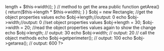 <?php

class rectangle

{
    
    //Declare properties
    
    public $length = 0;
    
    public $width = 0;
    
    //Method to get the perimeter
    
    public function getPerimeter(){
        
        return (2 * ($this->length + $this->width));
        
    }
    
    // method to get the area
    
    public function getArea(){
        
        return($this->length * $this->width);
        
    }
    
    
    
}

$obj = new Rectangle;

//get the object properties values

echo $obj->length;//output: 0
echo $obj->width;//output: 0

//set object properties values

$obj->length = 30;

$obj->width = 20;

//read the object properties values again to show the change

echo $obj->length; // output: 30

echo $obj->width; // output: 20


// call the object methods

echo $obj->getperimeter(); // output: 100

echo $obj->getarea(); // output: 600

?>
